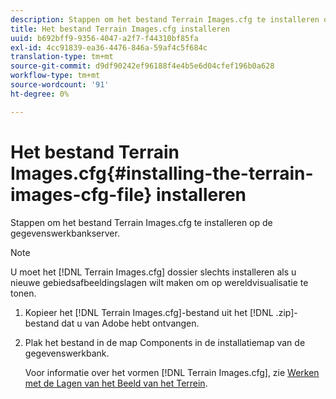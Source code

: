 ```yaml
---
description: Stappen om het bestand Terrain Images.cfg te installeren op de gegevenswerkbankserver.
title: Het bestand Terrain Images.cfg installeren
uuid: b692bff9-9356-4047-a2f7-f44310bf85fa
exl-id: 4cc91839-ea36-4476-846a-59af4c5f684c
translation-type: tm+mt
source-git-commit: d9df90242ef96188f4e4b5e6d04cfef196b0a628
workflow-type: tm+mt
source-wordcount: '91'
ht-degree: 0%

---
```


# Het bestand Terrain Images.cfg{#installing-the-terrain-images-cfg-file} installeren

Stappen om het bestand Terrain Images.cfg te installeren op de gegevenswerkbankserver.

>[!NOTE]
>
>U moet het [!DNL Terrain Images.cfg] dossier slechts installeren als u nieuwe gebiedsafbeeldingslagen wilt maken om op wereldvisualisatie te tonen.

1. Kopieer het [!DNL Terrain Images.cfg]-bestand uit het [!DNL .zip]-bestand dat u van Adobe hebt ontvangen.
1. Plak het bestand in de map Components in de installatiemap van de gegevenswerkbank.

   Voor informatie over het vormen [!DNL Terrain Images.cfg], zie [Werken met de Lagen van het Beeld van het Terrein](../../../home/c-geo-oview/c-wk-img-lyrs/c-trn-img-lyrs/c-trn-img-lyrs.md#concept-8a0a16013e824ac29f35a0349b5d8ccf).
